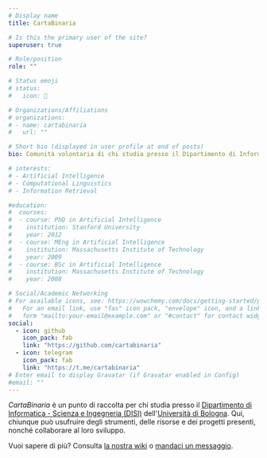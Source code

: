 ```yaml
---
# Display name
title: CartaBinaria

# Is this the primary user of the site?
superuser: true

# Role/position
role: ""

# Status emoji
# status:
#   icon: 👥

# Organizations/Affiliations
# organizations:
# - name: cartabinaria
#   url: ""

# Short bio (displayed in user profile at end of posts)
bio: Comunità volontaria di chi studia presso il Dipartimento di Informatica - Scienza e Ingegneria dell'Università di Bologna

# interests:
# - Artificial Intelligence
# - Computational Linguistics
# - Information Retrieval

#education:
#  courses:
#  - course: PhD in Artificial Intelligence
#    institution: Stanford University
#    year: 2012
#  - course: MEng in Artificial Intelligence
#    institution: Massachusetts Institute of Technology
#    year: 2009
#  - course: BSc in Artificial Intelligence
#    institution: Massachusetts Institute of Technology
#    year: 2008

# Social/Academic Networking
# For available icons, see: https://wowchemy.com/docs/getting-started/page-builder/#icons
#   For an email link, use "fas" icon pack, "envelope" icon, and a link in the
#   form "mailto:your-email@example.com" or "#contact" for contact widget.
social:
  - icon: github
    icon_pack: fab
    link: "https://github.com/cartabinaria"
  - icon: telegram
    icon_pack: fab
    link: "https://t.me/cartabinaria"
# Enter email to display Gravatar (if Gravatar enabled in Config)
#email: ""
---
```


_CartaBinaria_ è un punto di raccolta per chi studia presso il [Dipartimento di
Informatica - Scienza e Ingegneria (DISI)](https://disi.unibo.it)
dell'[Università di Bologna](https://www.unibo.it). Qui, chiunque può usufruire
degli strumenti, delle risorse e dei progetti presenti, nonché collaborare al
loro sviluppo.

Vuoi sapere di più? Consulta [la nostra wiki](https://cartabinaria.github.io/wiki)
o [mandaci un messaggio](https://t.me/cartabinaria).
